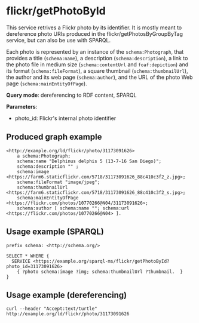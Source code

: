 # flickr/getPhotoById

This service retrives a Flickr photo by its identifier.
It is mostly meant to dereference photo URIs produced in the flickr/getPhotosByGroupByTag service, but can also be use with SPARQL.

Each photo is represented by an instance of the `schema:Photograph`, that provides a title (`schema:name`), a description (`schema:description`), a link to the photo file in medium size (`schema:contentUrl` and `foaf:depiction`) and its format (`schema:fileFormat`), a square thumbnail (`schema:thumbnailUrl`), the author and its web page (`schema:author`), and the URL of the photo Web page (`schema:mainEntityOfPage`).

**Query mode**: dereferencing to RDF content, SPARQL

**Parameters**:
- photo_id: Flickr's internal photo identifier


## Produced graph example

```turtle
<http://example.org/ld/flickr/photo/31173091626>
    a schema:Photograph;
    schema:name "Delphinus delphis 5 (13-7-16 San Diego)";
    schema:description "" ;
    schema:image <https://farm6.staticflickr.com/5718/31173091626_88c410c3f2_z.jpg>;
    schema:fileFormat "image/jpeg";
    schema:thumbnailUrl <https://farm6.staticflickr.com/5718/31173091626_88c410c3f2_s.jpg>;
    schema:mainEntityOfPage <https://flickr.com/photos/10770266@N04/31173091626>;
    schema:author [ schema:name ""; schema:url <https://flickr.com/photos/10770266@N04> ].
```

## Usage example (SPARQL)

```sparql
prefix schema: <http://schema.org/>

SELECT * WHERE {
  SERVICE <https://example.org/sparql-ms/flickr/getPhotoById?photo_id=31173091626>
    { ?photo schema:image ?img; schema:thumbnailUrl ?thumbnail.  }
}
```

## Usage example (dereferencing)

    curl --header "Accept:text/turtle" http://example.org/ld/flickr/photo/31173091626

